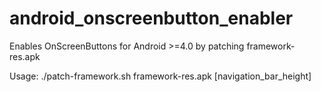 android_onscreenbutton_enabler
==============================

Enables OnScreenButtons for Android >=4.0 by patching framework-res.apk

Usage: ./patch-framework.sh framework-res.apk [navigation_bar_height]